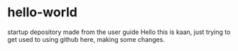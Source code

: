 # hello-world
startup depository made from the user guide
Hello this is kaan, just trying to get used to using github here, making some changes.

